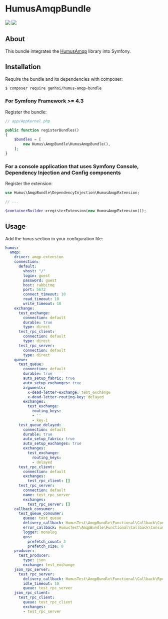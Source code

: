 #  HumusAmqpBundle #

![](https://github.com/genhoi/HumusAmqpBundle/workflows/CI/badge.svg?branch=master)
![](https://codecov.io/gh/genhoi/HumusAmqpBundle/branch/master/graphs/badge.svg?branch=master)

## About ##

This bundle integrates the [HumusAmqp](https://github.com/prolic/HumusAmqp) library into Symfony.

## Installation ##

Require the bundle and its dependencies with composer:

```bash
$ composer require genhoi/humus-amqp-bundle
```

### For Symfony Framework >= 4.3 ###

Register the bundle:

```php
// app/AppKernel.php

public function registerBundles()
{
    $bundles = [
        new Humus\AmqpBundle\HumusAmqpBundle(),
    ];
}
```

### For a console application that uses Symfony Console, Dependency Injection and Config components ###

Register the extension:

```php
use Humus\AmqpBundle\DependencyInjection\HumusAmqpExtension;

// ...

$containerBuilder->registerExtension(new HumusAmqpExtension());
```

## Usage ##

Add the `humus` section in your configuration file:

```yaml
humus:
  amqp:
    driver: amqp-extension
    connection:
      default:
        vhost: "/"
        login: guest
        password: guest
        host: rabbitmq
        port: 5672
        connect_timeout: 10
        read_timeout: 10
        write_timeout: 10
    exchange:
      test_exchange:
        connection: default
        durable: true
        type: direct
      test_rpc_client:
        connection: default
        type: direct
      test_rpc_server:
        connection: default
        type: direct
    queue:
      test_queue:
        connection: default
        durable: true
        auto_setup_fabric: true
        auto_setup_exchanges: true
        arguments:
          x-dead-letter-exchange: test_exchange
          x-dead-letter-routing-key: delayed
        exchanges:
          test_exchange:
            routing_keys:
            - ''
            - key-1
      test_queue_delayed:
        connection: default
        durable: true
        auto_setup_fabric: true
        auto_setup_exchanges: true
        exchanges:
          test_exchange:
            routing_keys:
            - delayed
      test_rpc_client:
        connection: default
        exchanges:
          test_rpc_client: []
      test_rpc_server:
        connection: default
        name: test_rpc_server
        exchanges:
          test_rpc_server: []
    callback_consumer:
      test_queue_consumer:
        queue: test_queue
        delivery_callback: HumusTest\AmqpBundle\Functional\Callback\ConsumerDeliveryCallback
        error_callback: HumusTest\AmqpBundle\Functional\Callback\ConsumerErrorCallback
        logger: monolog
        qos:
          prefetch_count: 3
          prefetch_size: 0
    producer:
      test_producer:
        type: json
        exchange: test_exchange
    json_rpc_server:
      test_rpc_server:
        delivery_callback: HumusTest\AmqpBundle\Functional\Callback\RpcDeliveryCallback
        idle_timeout: 10
        queue: test_rpc_server
    json_rpc_client:
      test_rpc_client:
        queue: test_rpc_client
        exchanges:
        - test_rpc_server
```